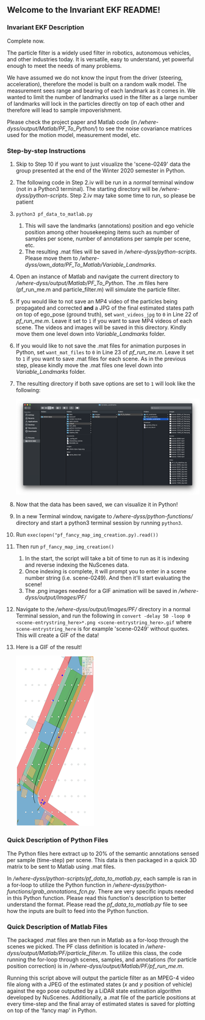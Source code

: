 ## Welcome to the Invariant EKF README!

### Invariant EKF Description

Complete now.

The particle filter is a widely used filter in robotics, autonomous vehicles, and other industries today. It is versatile, easy to understand, yet powerful enough to meet the needs of many problems.

We have assumed we do not know the input from the driver (steering, acceleration), therefore the model is built on a random walk model. The measurement sees range and bearing of each landmark as it comes in. We wanted to limit the number of landmarks used in the filter as a large number of landmarks will lock in the particles directly on top of each other and therefore will lead to sample impoverishment.

Please check the project paper and Matlab code (in */where-dyss/output/Matlab/PF_To_Python/*) to see the noise covariance matrices used for the motion model, measurement model, etc.

### Step-by-step Instructions
1. Skip to Step 10 if you want to just visualize the 'scene-0249' data the group presented at the end of the Winter 2020 semester in Python.
2. The following code in Step 2.iv will be run in a *normal* terminal window (not in a Python3 terminal). The starting directory will be */where-dyss/python-scripts*. Step 2.iv may take some time to run, so please be patient
3. `python3 pf_data_to_matlab.py`
    1. This will save the landmarks (annotations) position and ego vehicle position among other housekeeping items such as number of samples per scene, number of annotations per sample per scene, etc.
    2. The resulting .mat files will be saved in */where-dyss/python-scripts*. Please move them to */where-dyss/own_data/PF_To_Matlab/Variable_Landmarks*.
4. Open an instance of Matlab and navigate the current directory to */where-dyss/output/Matlab/PF_To_Python*. The .m files here (pf_run_me.m and particle_filter.m) will simulate the particle filter.
5. If you would like to not save an MP4 video of the particles being propagated and corrected **and** a JPG of the final estimated states path on top of ego_pose (ground truth), set `want_videos_jpg` to `0` in Line 22 of *pf_run_me.m*. Leave it set to `1` if you want to save MP4 videos of each scene. The videos and images will be saved in this directory. Kindly move them one level down into *Variable_Landmarks* folder.
6. If you would like to not save the .mat files for animation purposes in Python, set `want_mat_files` to `0` in Line 23 of *pf_run_me.m*. Leave it set to `1` if you want to save .mat files for each scene. As in the previous step, please kindly move the .mat files one level down into *Variable_Landmarks* folder.
7. The resulting directory if both save options are set to `1` will look like the following:
    
    ![pf .mat file directory](pf_mat_file_directory.png)
    
8. Now that the data has been saved, we can visualize it in Python!
9. In a new Terminal window, navigate to */where-dyss/python-functions/* directory and start a python3 terminal session by running `python3`.
10. Run `exec(open("pf_fancy_map_img_creation.py).read())`
11. Then run `pf_fancy_map_img_creation()`
    1. In the start, the script will take a bit of time to run as it is indexing and reverse indexing the NuScenes data.
    2. Once indexing is complete, it will prompt you to enter in a scene number string (i.e. scene-0249). And then it'll start evaluating the scene!
    3. The .png images needed for a GIF animation will be saved in */where-dyss/output/Images/PF/*
12. Navigate to the */where-dyss/output/Images/PF/* directory in a normal Terminal session, and run the following in `convert -delay 50 -loop 0 <scene-entrystring_here>*.png <scene-entrystring_here>.gif` where `scene-entrystring_here` is for example 'scene-0249' without quotes. This will create a GIF of the data!
13. Here is a GIF of the result!

    ![scene-0249_gif_result](scene-0249.gif )


### Quick Description of Python Files

The Python files here extract up to 20% of the semantic annotations sensed per sample (time-step) per scene. This data is then packaged in a quick 3D matrix to be sent to Matlab using .mat files. 

In */where-dyss/python-scripts/pf_data_to_matlab.py*, each sample is ran in a for-loop to utilize the Python function in */where-dyss/python-functions/grab_annotations_fcn.py*. There are very specific inputs needed in this Python function. Please read this function's description to better understand the format. Please read the *pf_data_to_matlab.py* file to see how the inputs are built to feed into the Python function.

### Quick Description of Matlab Files

The packaged .mat files are then run in Matlab as a for-loop through the scenes we picked. The PF class definition is located in */where-dyss/output/Matlab/PF/particle_filter.m*. To utilize this class, the code running the for-loop through scenes, samples, and annotations (for particle position correction) is in */where-dyss/output/Matlab/PF/pf_run_me.m*. 

Running this script above will output the particle filter as an MPEG-4 video file along with a JPEG of the estimated states (*x* and *y* position of vehicle) against the ego pose outputted by a LiDAR state estimation algorithm developed by NuScenes. Additionally, a .mat file of the particle positions at every time-step and the final array of estimated states is saved for plotting on top of the 'fancy map' in Python. 
